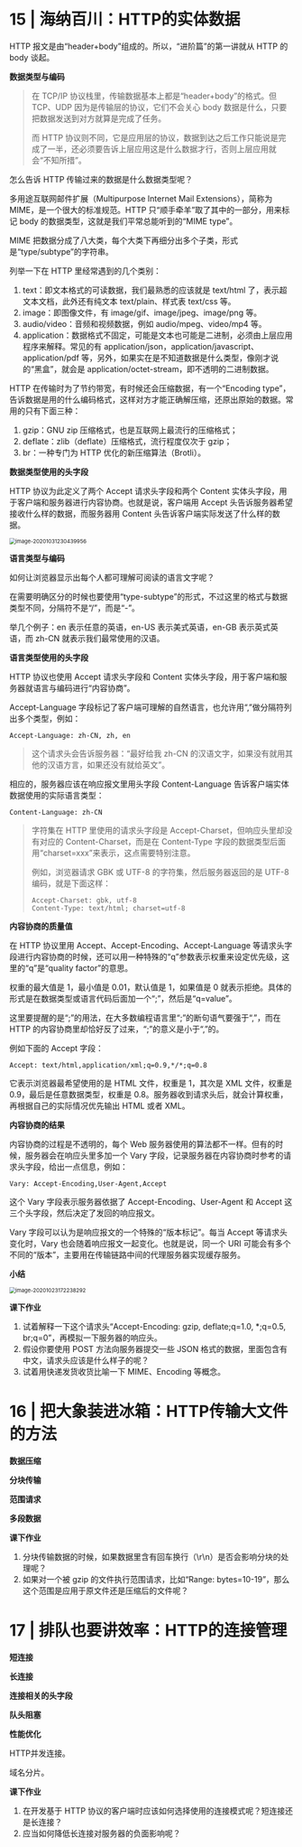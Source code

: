 # 15 | 海纳百川：HTTP的实体数据

HTTP 报文是由“header+body”组成的。所以，“进阶篇”的第一讲就从 HTTP 的 body 谈起。

**数据类型与编码**

> 在 TCP/IP 协议栈里，传输数据基本上都是“header+body”的格式。但 TCP、UDP 因为是传输层的协议，它们不会关心 body 数据是什么，只要把数据发送到对方就算是完成了任务。
>
> 而 HTTP 协议则不同，它是应用层的协议，数据到达之后工作只能说是完成了一半，还必须要告诉上层应用这是什么数据才行，否则上层应用就会“不知所措”。

怎么告诉 HTTP 传输过来的数据是什么数据类型呢？

多用途互联网邮件扩展（Multipurpose Internet Mail Extensions），简称为 MIME，是一个很大的标准规范。HTTP 只“顺手牵羊”取了其中的一部分，用来标记 body 的数据类型，这就是我们平常总能听到的“MIME type”。

MIME 把数据分成了八大类，每个大类下再细分出多个子类，形式是“type/subtype”的字符串。

列举一下在 HTTP 里经常遇到的几个类别：

1. text：即文本格式的可读数据，我们最熟悉的应该就是 text/html 了，表示超文本文档，此外还有纯文本 text/plain、样式表 text/css 等。
2. image：即图像文件，有 image/gif、image/jpeg、image/png 等。
3. audio/video：音频和视频数据，例如 audio/mpeg、video/mp4 等。
4. application：数据格式不固定，可能是文本也可能是二进制，必须由上层应用程序来解释。常见的有 application/json，application/javascript、application/pdf 等，另外，如果实在是不知道数据是什么类型，像刚才说的“黑盒”，就会是 application/octet-stream，即不透明的二进制数据。

HTTP 在传输时为了节约带宽，有时候还会压缩数据，有一个“Encoding type”，告诉数据是用的什么编码格式，这样对方才能正确解压缩，还原出原始的数据。常用的只有下面三种：

1. gzip：GNU zip 压缩格式，也是互联网上最流行的压缩格式；
2. deflate：zlib（deflate）压缩格式，流行程度仅次于 gzip；
3. br：一种专门为 HTTP 优化的新压缩算法（Brotli）。

**数据类型使用的头字段**

HTTP 协议为此定义了两个 Accept 请求头字段和两个 Content 实体头字段，用于客户端和服务器进行内容协商。也就是说，客户端用 Accept 头告诉服务器希望接收什么样的数据，而服务器用 Content 头告诉客户端实际发送了什么样的数据。

<img src="https://technotes.oss-cn-shenzhen.aliyuncs.com/2021/images/20201031230440.png" alt="image-20201031230439956" style="zoom: 67%;" />

**语言类型与编码**

如何让浏览器显示出每个人都可理解可阅读的语言文字呢？

在需要明确区分的时候也要使用“type-subtype”的形式，不过这里的格式与数据类型不同，分隔符不是“/”，而是“-”。

举几个例子：en 表示任意的英语，en-US 表示美式英语，en-GB 表示英式英语，而 zh-CN 就表示我们最常使用的汉语。

**语言类型使用的头字段**

HTTP 协议也使用 Accept 请求头字段和 Content 实体头字段，用于客户端和服务器就语言与编码进行“内容协商”。

Accept-Language 字段标记了客户端可理解的自然语言，也允许用“,”做分隔符列出多个类型，例如：

```text
Accept-Language: zh-CN, zh, en
```

> 这个请求头会告诉服务器：“最好给我 zh-CN 的汉语文字，如果没有就用其他的汉语方言，如果还没有就给英文”。

相应的，服务器应该在响应报文里用头字段 Content-Language 告诉客户端实体数据使用的实际语言类型：

```text
Content-Language: zh-CN
```

> 字符集在 HTTP 里使用的请求头字段是 Accept-Charset，但响应头里却没有对应的 Content-Charset，而是在 Content-Type 字段的数据类型后面用“charset=xxx”来表示，这点需要特别注意。
>
> 例如，浏览器请求 GBK 或 UTF-8 的字符集，然后服务器返回的是 UTF-8 编码，就是下面这样：
>
> ```text
> Accept-Charset: gbk, utf-8
> Content-Type: text/html; charset=utf-8
> ```

**内容协商的质量值**

在 HTTP 协议里用 Accept、Accept-Encoding、Accept-Language 等请求头字段进行内容协商的时候，还可以用一种特殊的“q”参数表示权重来设定优先级，这里的“q”是“quality factor”的意思。

权重的最大值是 1，最小值是 0.01，默认值是 1，如果值是 0 就表示拒绝。具体的形式是在数据类型或语言代码后面加一个“;”，然后是“q=value”。

这里要提醒的是“;”的用法，在大多数编程语言里“;”的断句语气要强于“,”，而在 HTTP 的内容协商里却恰好反了过来，“;”的意义是小于“,”的。

例如下面的 Accept 字段：

```text
Accept: text/html,application/xml;q=0.9,*/*;q=0.8
```

它表示浏览器最希望使用的是 HTML 文件，权重是 1，其次是 XML 文件，权重是 0.9，最后是任意数据类型，权重是 0.8。服务器收到请求头后，就会计算权重，再根据自己的实际情况优先输出 HTML 或者 XML。

**内容协商的结果**

内容协商的过程是不透明的，每个 Web 服务器使用的算法都不一样。但有的时候，服务器会在响应头里多加一个 Vary 字段，记录服务器在内容协商时参考的请求头字段，给出一点信息，例如：

```text
Vary: Accept-Encoding,User-Agent,Accept
```

这个 Vary 字段表示服务器依据了 Accept-Encoding、User-Agent 和 Accept 这三个头字段，然后决定了发回的响应报文。

Vary 字段可以认为是响应报文的一个特殊的“版本标记”。每当 Accept 等请求头变化时，Vary 也会随着响应报文一起变化。也就是说，同一个 URI 可能会有多个不同的“版本”，主要用在传输链路中间的代理服务器实现缓存服务。

**小结**

<img src="https://technotes.oss-cn-shenzhen.aliyuncs.com/2021/images/image-20201023172238292.png" alt="image-20201023172238292" style="zoom: 67%;" />

**课下作业**

1. 试着解释一下这个请求头“Accept-Encoding: gzip, deflate;q=1.0, *;q=0.5, br;q=0”，再模拟一下服务器的响应头。
2. 假设你要使用 POST 方法向服务器提交一些 JSON 格式的数据，里面包含有中文，请求头应该是什么样子的呢？
3. 试着用快递发货收货比喻一下 MIME、Encoding 等概念。

# 16 | 把大象装进冰箱：HTTP传输大文件的方法

**数据压缩**



**分块传输**



**范围请求**



**多段数据**



**课下作业**

1. 分块传输数据的时候，如果数据里含有回车换行（\r\n）是否会影响分块的处理呢？
2. 如果对一个被 gzip 的文件执行范围请求，比如“Range: bytes=10-19”，那么这个范围是应用于原文件还是压缩后的文件呢？

# 17 | 排队也要讲效率：HTTP的连接管理

**短连接**



**长连接**



**连接相关的头字段**



**队头阻塞**



**性能优化**

HTTP并发连接。

域名分片。

**课下作业**

1. 在开发基于 HTTP 协议的客户端时应该如何选择使用的连接模式呢？短连接还是长连接？
2. 应当如何降低长连接对服务器的负面影响呢？









